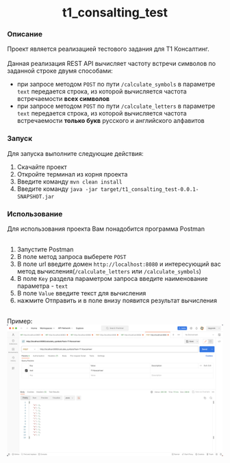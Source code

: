<h1 align="center">t1_consalting_test</h1>
<h3>Описание</h3>
Проект является реализацией тестового задания для T1 Консалтинг.<br><br>
Данная реализация REST API вычисляет частоту встречи символов по заданной строке двумя способами:
<ul>
  <li>
    при запросе методом <code>POST</code> по пути <code>/calculate_symbols</code> в параметре <code>text</code> передается строка, из которой вычисляется частота 
    встречаемости <b>всех символов</b>
  </li>
  <li>
    при запросе методом <code>POST</code> по пути <code>/calculate_letters</code> в параметре <code>text</code> передается строка, из которой вычисляется 
    частота встречаемости <b>только букв</b> русского и английского алфавитов
  </li>
</ul>

<h3>Запуск</h3>
Для запуска выполните следующие действия:
<ol>
  <li>
    Скачайте проект
  </li>
  <li>
    Откройте терминал из корня проекта
  </li>
  <li>
    Введите команду <code>mvn clean install</code>
  </li>
  <li>
    Введите команду <code>java -jar target/t1_consalting_test-0.0.1-SNAPSHOT.jar</code>
  </li>
</ol>
<h3>Использование</h3>
Для использования проекта Вам понадобится программа Postman<br><br>
<ol>
  <li>Запустите Postman</li>
  <li>В поле метод запроса выберете <code>POST</code></li>
  <li>В поле url введите домен <code>http://localhost:8080</code> и интересующий вас метод вычисления(<code>/calculate_letters</code> или <code>/calculate_symbols</code>)</li>
  <li>В поле <code>Key</code> раздела параметром запроса введите наименование параметра - <code>text</code> </li>
  <li>В поле <code>Value</code> введите текст для вычисления</li>
  <li>нажмите Отправить и в поле внизу появится результат вычисления</li>
</ol><br>
Пример:
<img src="https://raw.githubusercontent.com/artemkhal/t1_consalting_test/master/img/example.png" alt="Пример"/>


